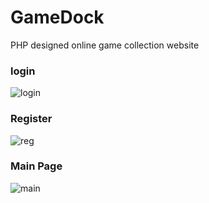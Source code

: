 # GameDock
PHP designed online game collection website

### login
![login](https://puu.sh/DLC8G/c896b23ef7.png)

### Register
![reg](https://puu.sh/DLC8W/f4249a195b.png)

### Main Page
![main](https://puu.sh/DLC93/2b875bf25b.png)

